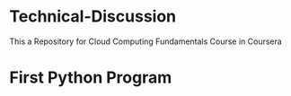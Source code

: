 # Technical-Discussion
This a Repository for Cloud Computing Fundamentals Course in Coursera
# First Python Program
